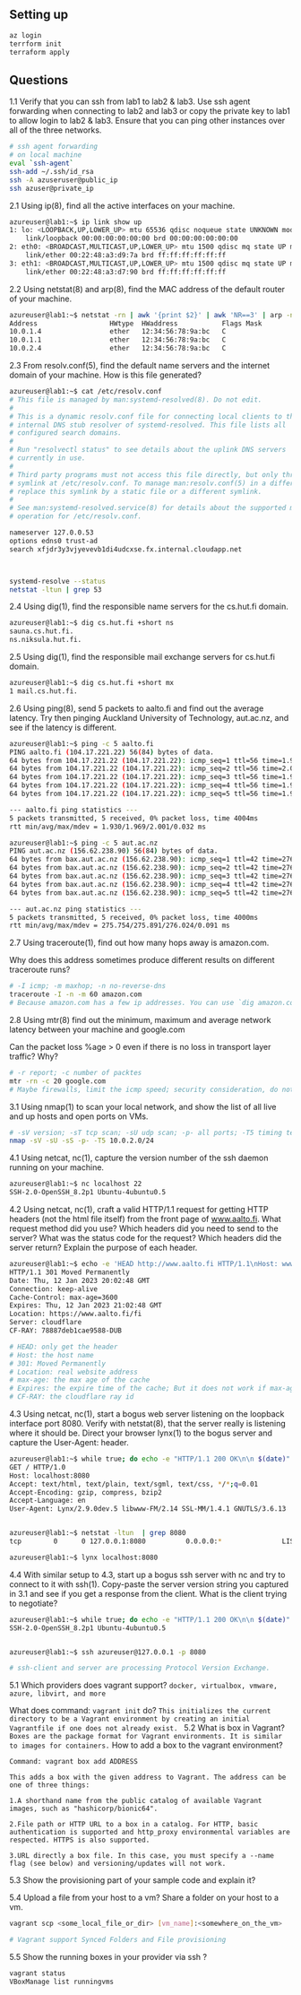 ## Setting up 

```bash
az login
terrform init
terraform apply

```

## Questions

1.1 Verify that you can ssh from lab1 to lab2 & lab3. Use ssh agent forwarding when connecting to lab2 and lab3 or copy the private key to lab1 to allow login to lab2 & lab3. Ensure that you can ping other instances over all of the three networks. 

```bash
# ssh agent forwarding
# on local machine
eval `ssh-agent`
ssh-add ~/.ssh/id_rsa
ssh -A azuseruser@public_ip
ssh azuser@private_ip
```

2.1 Using ip(8), find all the active interfaces on your machine.
```bash
azureuser@lab1:~$ ip link show up
1: lo: <LOOPBACK,UP,LOWER_UP> mtu 65536 qdisc noqueue state UNKNOWN mode DEFAULT group default qlen 1000
    link/loopback 00:00:00:00:00:00 brd 00:00:00:00:00:00
2: eth0: <BROADCAST,MULTICAST,UP,LOWER_UP> mtu 1500 qdisc mq state UP mode DEFAULT group default qlen 1000
    link/ether 00:22:48:a3:d9:7a brd ff:ff:ff:ff:ff:ff
3: eth1: <BROADCAST,MULTICAST,UP,LOWER_UP> mtu 1500 qdisc mq state UP mode DEFAULT group default qlen 1000
    link/ether 00:22:48:a3:d7:90 brd ff:ff:ff:ff:ff:ff
```

2.2 Using netstat(8) and arp(8), find the MAC address of the default router of your machine.

```bash
azureuser@lab1:~$ netstat -rn | awk '{print $2}' | awk 'NR==3' | arp -n
Address                  HWtype  HWaddress           Flags Mask            Iface
10.0.1.4                 ether   12:34:56:78:9a:bc   C                     eth0
10.0.1.1                 ether   12:34:56:78:9a:bc   C                     eth0
10.0.2.4                 ether   12:34:56:78:9a:bc   C                     eth1
```

2.3	From resolv.conf(5), find the default name servers and the internet domain of your machine. How is this file generated?

```bash
azureuser@lab1:~$ cat /etc/resolv.conf 
# This file is managed by man:systemd-resolved(8). Do not edit.
#
# This is a dynamic resolv.conf file for connecting local clients to the
# internal DNS stub resolver of systemd-resolved. This file lists all
# configured search domains.
#
# Run "resolvectl status" to see details about the uplink DNS servers
# currently in use.
#
# Third party programs must not access this file directly, but only through the
# symlink at /etc/resolv.conf. To manage man:resolv.conf(5) in a different way,
# replace this symlink by a static file or a different symlink.
#
# See man:systemd-resolved.service(8) for details about the supported modes of
# operation for /etc/resolv.conf.

nameserver 127.0.0.53
options edns0 trust-ad
search xfjdr3y3vjyevevb1di4udcxse.fx.internal.cloudapp.net



systemd-resolve --status
netstat -ltun | grep 53
```

2.4 Using dig(1), find the responsible name servers for the cs.hut.fi domain.
```bash
azureuser@lab1:~$ dig cs.hut.fi +short ns
sauna.cs.hut.fi.
ns.niksula.hut.fi.
```

2.5 Using dig(1), find the responsible mail exchange servers for cs.hut.fi domain.
```bash
azureuser@lab1:~$ dig cs.hut.fi +short mx
1 mail.cs.hut.fi.
```


2.6 Using ping(8), send 5 packets to aalto.fi and find out the average latency. Try then pinging Auckland University of Technology, aut.ac.nz, and see if the latency is different. 
```bash
azureuser@lab1:~$ ping -c 5 aalto.fi
PING aalto.fi (104.17.221.22) 56(84) bytes of data.
64 bytes from 104.17.221.22 (104.17.221.22): icmp_seq=1 ttl=56 time=1.99 ms
64 bytes from 104.17.221.22 (104.17.221.22): icmp_seq=2 ttl=56 time=2.00 ms
64 bytes from 104.17.221.22 (104.17.221.22): icmp_seq=3 ttl=56 time=1.93 ms
64 bytes from 104.17.221.22 (104.17.221.22): icmp_seq=4 ttl=56 time=1.99 ms
64 bytes from 104.17.221.22 (104.17.221.22): icmp_seq=5 ttl=56 time=1.93 ms

--- aalto.fi ping statistics ---
5 packets transmitted, 5 received, 0% packet loss, time 4004ms
rtt min/avg/max/mdev = 1.930/1.969/2.001/0.032 ms

azureuser@lab1:~$ ping -c 5 aut.ac.nz
PING aut.ac.nz (156.62.238.90) 56(84) bytes of data.
64 bytes from bax.aut.ac.nz (156.62.238.90): icmp_seq=1 ttl=42 time=276 ms
64 bytes from bax.aut.ac.nz (156.62.238.90): icmp_seq=2 ttl=42 time=276 ms
64 bytes from bax.aut.ac.nz (156.62.238.90): icmp_seq=3 ttl=42 time=276 ms
64 bytes from bax.aut.ac.nz (156.62.238.90): icmp_seq=4 ttl=42 time=276 ms
64 bytes from bax.aut.ac.nz (156.62.238.90): icmp_seq=5 ttl=42 time=276 ms

--- aut.ac.nz ping statistics ---
5 packets transmitted, 5 received, 0% packet loss, time 4000ms
rtt min/avg/max/mdev = 275.754/275.891/276.024/0.091 ms
```

2.7 Using traceroute(1), find out how many hops away is amazon.com. 

Why does this address sometimes produce different results on different traceroute runs? 

```bash
# -I icmp; -m maxhop; -n no-reverse-dns
traceroute -I -n -m 60 amazon.com
# Because amazon.com has a few ip addresses. You can use `dig amazon.com`
```

2.8 Using mtr(8) find out the minimum, maximum and average network latency between your machine and google.com

Can the packet loss %age > 0 even if there is no loss in transport layer traffic? Why?

```bash
# -r report; -c number of packtes
mtr -rn -c 20 google.com
# Maybe firewalls, limit the icmp speed; security consideration, do not respond ICMP
```

3.1 Using nmap(1) to scan your  local network, and show  the list of all live and up hosts and open ports on VMs.

```bash
# -sV version; -sT tcp scan; -sU udp scan; -p- all ports; -T5 timing template
nmap -sV -sU -sS -p- -T5 10.0.2.0/24 
```


4.1 Using netcat, nc(1), capture the version number of the ssh daemon running on your machine.
```bash
azureuser@lab1:~$ nc localhost 22
SSH-2.0-OpenSSH_8.2p1 Ubuntu-4ubuntu0.5
```

4.2 Using netcat, nc(1), craft a valid HTTP/1.1 request for getting HTTP headers (not the html file itself) from the front page of www.aalto.fi. What request method did you use? Which headers did you need to send to the server? What was the status code for the request? Which headers did the server return? Explain the purpose of each header.

```bash
azureuser@lab1:~$ echo -e 'HEAD http://www.aalto.fi HTTP/1.1\nHost: www.aalto.fi\n\n' | nc www.aalto.fi 80
HTTP/1.1 301 Moved Permanently
Date: Thu, 12 Jan 2023 20:02:48 GMT
Connection: keep-alive
Cache-Control: max-age=3600
Expires: Thu, 12 Jan 2023 21:02:48 GMT
Location: https://www.aalto.fi/fi
Server: cloudflare
CF-RAY: 78887deb1cae9588-DUB

# HEAD: only get the header
# Host: the host name
# 301: Moved Permanently
# Location: real website address
# max-age: the max age of the cache
# Expires: the expire time of the cache; But it does not work if max-age is set
# CF-RAY: the cloudflare ray id
```
4.3 Using netcat, nc(1), start a bogus web server listening on the loopback interface port 8080. Verify with netstat(8), that the server really is listening where it should be. Direct your browser lynx(1) to the bogus server and capture the User-Agent: header. 
```bash
azureuser@lab1:~$ while true; do echo -e "HTTP/1.1 200 OK\n\n $(date)" | nc -l localhost 8080; done
GET / HTTP/1.0
Host: localhost:8080
Accept: text/html, text/plain, text/sgml, text/css, */*;q=0.01
Accept-Encoding: gzip, compress, bzip2
Accept-Language: en
User-Agent: Lynx/2.9.0dev.5 libwww-FM/2.14 SSL-MM/1.4.1 GNUTLS/3.6.13


azureuser@lab1:~$ netstat -ltun  | grep 8080
tcp        0      0 127.0.0.1:8080          0.0.0.0:*               LISTEN  

azureuser@lab1:~$ lynx localhost:8080
```


4.4 With similar setup to 4.3, start up a bogus ssh server with nc and try to connect to it with ssh(1). Copy-paste the server version string you captured in 3.1 and see if you get a response from the client. What is the client trying to negotiate?

```bash
azureuser@lab1:~$ while true; do echo -e "HTTP/1.1 200 OK\n\n $(date)" | nc -l localhost 8080; done
SSH-2.0-OpenSSH_8.2p1 Ubuntu-4ubuntu0.5


azureuser@lab1:~$ ssh azureuser@127.0.0.1 -p 8080

# ssh-client and server are processing Protocol Version Exchange.
```

5.1 Which providers does vagrant support?
`docker, virtualbox, vmware, azure, libvirt, and more`

What does command: `vagrant init` do?
`This initializes the current directory to be a Vagrant environment by creating an initial Vagrantfile if one does not already exist.
`
5.2 What is box in Vagrant? 
`Boxes are the package format for Vagrant environments. It is similar to images for containers.`
How to add a box to the vagrant environment?
```
Command: vagrant box add ADDRESS

This adds a box with the given address to Vagrant. The address can be one of three things:

1.A shorthand name from the public catalog of available Vagrant images, such as "hashicorp/bionic64".

2.File path or HTTP URL to a box in a catalog. For HTTP, basic authentication is supported and http_proxy environmental variables are respected. HTTPS is also supported.

3.URL directly a box file. In this case, you must specify a --name flag (see below) and versioning/updates will not work.
```

5.3 Show the provisioning part of your sample code and explain it?

5.4 Upload a file from your host to a vm? Share a folder on your host to a vm.
```bash
vagrant scp <some_local_file_or_dir> [vm_name]:<somewhere_on_the_vm>

# Vagrant support Synced Folders and File provisioning
```
5.5 Show the running boxes in your provider via ssh ?

```bash
vagrant status
VBoxManage list runningvms
```
